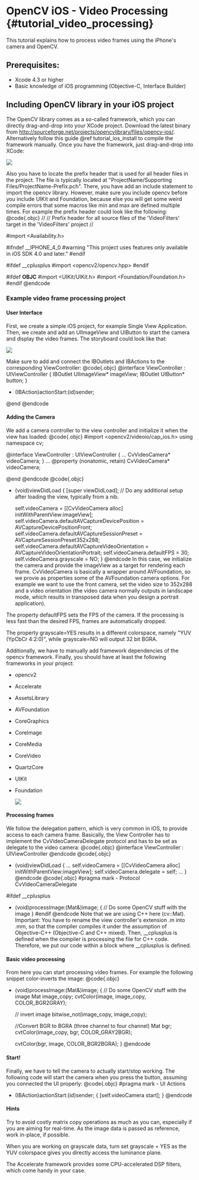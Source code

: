 OpenCV iOS - Video Processing {#tutorial_video_processing}
=============================

This tutorial explains how to process video frames using the iPhone's camera and OpenCV.

Prerequisites:
--------------

-   Xcode 4.3 or higher
-   Basic knowledge of iOS programming (Objective-C, Interface Builder)

Including OpenCV library in your iOS project
--------------------------------------------

The OpenCV library comes as a so-called framework, which you can directly drag-and-drop into your
XCode project. Download the latest binary from
<http://sourceforge.net/projects/opencvlibrary/files/opencv-ios/>. Alternatively follow this
guide @ref tutorial_ios_install to compile the framework manually. Once you have the framework, just
drag-and-drop into XCode:

![](images/xcode_hello_ios_framework_drag_and_drop.png)

Also you have to locate the prefix header that is used for all header files in the project. The file
is typically located at "ProjectName/Supporting Files/ProjectName-Prefix.pch". There, you have add
an include statement to import the opencv library. However, make sure you include opencv before you
include UIKit and Foundation, because else you will get some weird compile errors that some macros
like min and max are defined multiple times. For example the prefix header could look like the
following:
@code{.objc}
//
// Prefix header for all source files of the 'VideoFilters' target in the 'VideoFilters' project
//

#import <Availability.h>

#ifndef __IPHONE_4_0
#warning "This project uses features only available in iOS SDK 4.0 and later."
#endif

#ifdef __cplusplus
#import <opencv2/opencv.hpp>
#endif

#ifdef __OBJC__
    #import <UIKit/UIKit.h>
    #import <Foundation/Foundation.h>
#endif
@endcode
### Example video frame processing project

#### User Interface

First, we create a simple iOS project, for example Single View Application. Then, we create and add
an UIImageView and UIButton to start the camera and display the video frames. The storyboard could
look like that:

![](images/xcode_hello_ios_viewcontroller_layout.png)

Make sure to add and connect the IBOutlets and IBActions to the corresponding ViewController:
@code{.objc}
@interface ViewController : UIViewController
{
    IBOutlet UIImageView* imageView;
    IBOutlet UIButton* button;
}

- (IBAction)actionStart:(id)sender;

@end
@endcode
#### Adding the Camera

We add a camera controller to the view controller and initialize it when the view has loaded:
@code{.objc}
#import <opencv2/videoio/cap_ios.h>
using namespace cv;


@interface ViewController : UIViewController
{
    ...
    CvVideoCamera* videoCamera;
}
...
@property (nonatomic, retain) CvVideoCamera* videoCamera;

@end
@endcode
@code{.objc}
- (void)viewDidLoad
{
    [super viewDidLoad];
    // Do any additional setup after loading the view, typically from a nib.

    self.videoCamera = [[CvVideoCamera alloc] initWithParentView:imageView];
    self.videoCamera.defaultAVCaptureDevicePosition = AVCaptureDevicePositionFront;
    self.videoCamera.defaultAVCaptureSessionPreset = AVCaptureSessionPreset352x288;
    self.videoCamera.defaultAVCaptureVideoOrientation = AVCaptureVideoOrientationPortrait;
    self.videoCamera.defaultFPS = 30;
    self.videoCamera.grayscale = NO;
}
@endcode
In this case, we initialize the camera and provide the imageView as a target for rendering each
frame. CvVideoCamera is basically a wrapper around AVFoundation, so we provie as properties some of
the AVFoundation camera options. For example we want to use the front camera, set the video size to
352x288 and a video orientation (the video camera normally outputs in landscape mode, which results
in transposed data when you design a portrait application).

The property defaultFPS sets the FPS of the camera. If the processing is less fast than the desired
FPS, frames are automatically dropped.

The property grayscale=YES results in a different colorspace, namely "YUV (YpCbCr 4:2:0)", while
grayscale=NO will output 32 bit BGRA.

Additionally, we have to manually add framework dependencies of the opencv framework. Finally, you
should have at least the following frameworks in your project:

-   opencv2
-   Accelerate
-   AssetsLibrary
-   AVFoundation
-   CoreGraphics
-   CoreImage
-   CoreMedia
-   CoreVideo
-   QuartzCore
-   UIKit
-   Foundation

    ![](images/xcode_hello_ios_frameworks_add_dependencies.png)

#### Processing frames

We follow the delegation pattern, which is very common in iOS, to provide access to each camera
frame. Basically, the View Controller has to implement the CvVideoCameraDelegate protocol and has to
be set as delegate to the video camera:
@code{.objc}
@interface ViewController : UIViewController<CvVideoCameraDelegate>
@endcode
@code{.objc}
- (void)viewDidLoad
{
    ...
    self.videoCamera = [[CvVideoCamera alloc] initWithParentView:imageView];
    self.videoCamera.delegate = self;
    ...
}
@endcode
@code{.objc}
#pragma mark - Protocol CvVideoCameraDelegate

#ifdef __cplusplus
- (void)processImage:(Mat&)image;
{
    // Do some OpenCV stuff with the image
}
#endif
@endcode
Note that we are using C++ here (cv::Mat). Important: You have to rename the view controller's
extension .m into .mm, so that the compiler compiles it under the assumption of Objective-C++
(Objective-C and C++ mixed). Then, __cplusplus is defined when the compiler is processing the file
for C++ code. Therefore, we put our code within a block where __cplusplus is defined.

#### Basic video processing

From here you can start processing video frames. For example the following snippet color-inverts the
image:
@code{.objc}
- (void)processImage:(Mat&)image;
{
    // Do some OpenCV stuff with the image
    Mat image_copy;
    cvtColor(image, image_copy, COLOR_BGR2GRAY);

    // invert image
    bitwise_not(image_copy, image_copy);

    //Convert BGR to BGRA (three channel to four channel)
    Mat bgr;
    cvtColor(image_copy, bgr, COLOR_GRAY2BGR);

    cvtColor(bgr, image, COLOR_BGR2BGRA);
}
@endcode
#### Start!

Finally, we have to tell the camera to actually start/stop working. The following code will start
the camera when you press the button, assuming you connected the UI properly:
@code{.objc}
#pragma mark - UI Actions

- (IBAction)actionStart:(id)sender;
{
    [self.videoCamera start];
}
@endcode
#### Hints

Try to avoid costly matrix copy operations as much as you can, especially if you are aiming for
real-time. As the image data is passed as reference, work in-place, if possible.

When you are working on grayscale data, turn set grayscale = YES as the YUV colorspace gives you
directly access the luminance plane.

The Accelerate framework provides some CPU-accelerated DSP filters, which come handy in your case.
